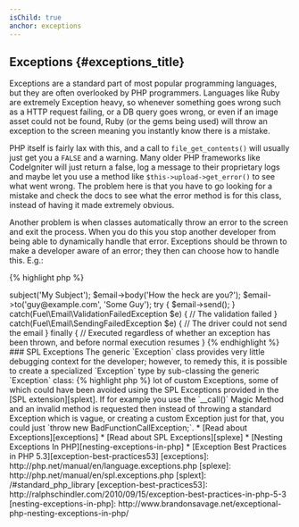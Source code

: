 ```yaml
---
isChild: true
anchor: exceptions
---
```


## Exceptions {#exceptions_title}

Exceptions are a standard part of most popular programming languages, but they are often overlooked by PHP programmers. 
Languages like Ruby are extremely Exception heavy, so whenever something goes wrong such as a HTTP request failing, or 
a DB query goes wrong, or even if an image asset could not be found, Ruby (or the gems being used) will throw an 
exception to the screen meaning you instantly know there is a mistake. 

PHP itself is fairly lax with this, and a call to `file_get_contents()` will usually just get you a `FALSE` and a warning.
Many older PHP frameworks like CodeIgniter will just return a false, log a message to their proprietary logs and maybe 
let you use a method like `$this->upload->get_error()` to see what went wrong. The problem here is that you have to go 
looking for a mistake and check the docs to see what the error method is for this class, instead of having it made extremely 
obvious.

Another problem is when classes automatically throw an error to the screen and exit the process. When you do this you 
stop another developer from being able to dynamically handle that error. Exceptions should be thrown to make a developer aware 
of an error; they then can choose how to handle this. E.g.:

{% highlight php %}
<?php
$email = new Fuel\Email;
$email->subject('My Subject');
$email->body('How the heck are you?');
$email->to('guy@example.com', 'Some Guy');

try
{
    $email->send();
}
catch(Fuel\Email\ValidationFailedException $e)
{
    // The validation failed
}
catch(Fuel\Email\SendingFailedException $e)
{
    // The driver could not send the email
}
finally
{
    // Executed regardless of whether an exception has been thrown, and before normal execution resumes
}
{% endhighlight %}

### SPL Exceptions

The generic `Exception` class provides very little debugging context for the developer; however, to remedy this,
it is possible to create a specialized `Exception` type by sub-classing the generic `Exception` class:

{% highlight php %}
<?php
class ValidationException extends Exception {}
{% endhighlight %}

This means you can add multiple catch blocks and handle different Exceptions differently. This can lead to 
the creation of a <em>lot</em> of custom Exceptions, some of which could have been avoided using the SPL Exceptions 
provided in the [SPL extension][splext]. 

If for example you use the `__call()` Magic Method and an invalid method is requested then instead of throwing a standard 
Exception which is vague, or creating a custom Exception just for that, you could just `throw new BadFunctionCallException;`.

* [Read about Exceptions][exceptions]
* [Read about SPL Exceptions][splexe]
* [Nesting Exceptions In PHP][nesting-exceptions-in-php]
* [Exception Best Practices in PHP 5.3][exception-best-practices53]

[exceptions]: http://php.net/manual/en/language.exceptions.php
[splexe]: http://php.net/manual/en/spl.exceptions.php
[splext]: /#standard_php_library
[exception-best-practices53]: http://ralphschindler.com/2010/09/15/exception-best-practices-in-php-5-3
[nesting-exceptions-in-php]: http://www.brandonsavage.net/exceptional-php-nesting-exceptions-in-php/
